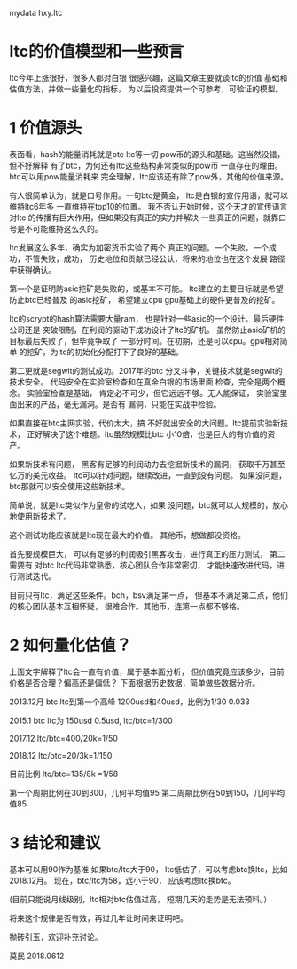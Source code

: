 mydata hxy.ltc


# ltc的价值模型和一些预言

ltc今年上涨很好，很多人都对白银
很感兴趣，这篇文章主要就谈ltc的价值
基础和估值方法，并做一些量化的指标，
为以后投资提供一个可参考，可验证的模型。

# 1 价值源头

表面看，hash的能量消耗就是btc ltc等一切
pow币的源头和基础。这当然没错，但不好解释
有了btc，为何还有ltc这些结构非常类似的pow币
一直存在的理由。btc可以用pow能量消耗来
完全理解，ltc应该还有除了pow外，其他的价值来源。

有人很简单认为，就是口号作用。一句btc是黄金，
ltc是白银的宣传用语，就可以维持ltc6年多
一直维持在top10的位置。
我不否认开始时候，这个天才的宣传语言对ltc
的传播有巨大作用，但如果没有真正的实力并解决
一些真正的问题，就靠口号是不可能维持这么久的。

ltc发展这么多年，确实为加密货币实验了两个
真正的问题。一个失败，一个成功，不管失败，成功，
历史地位和贡献已经公认，将来的地位也在这个发展
路径中获得确认。

第一个是证明防asic挖矿是失败的，或基本不可能。
ltc建立的主要目标就是希望防止btc已经普及
的asic挖矿，
希望建立cpu gpu基础上的硬件更普及的挖矿。

ltc的scrypt的hash算法需要大量ram，
也是针对一些asic的一个设计。最后硬件公司还是
突破限制，在利润的驱动下成功设计了ltc的矿机。
虽然防止asic矿机的目标最后失败了，但毕竟争取了
一部分时间。在初期，还是可以cpu。gpu相对简单
的挖矿，为ltc的初始化分配打下了良好的基础。


第二更就是segwit的测试成功。2017年的btc
分叉斗争，关键技术就是segwit的技术安全。
代码安全在实验室检查和在真金白银的市场里面
检查，完全是两个概念。 实验室检查是基础，
肯定必不可少，但它远远不够。无人能保证，
实验室里面出来的产品，毫无漏洞。是否有
漏洞，只能在实战中检验。

如果直接在btc主网实验，代价太大，搞
不好就出安全的大问题。ltc提前实验新技术，
正好解决了这个难题。ltc虽然规模比btc
小10倍，也是巨大的有价值的资产。

如果新技术有问题，
黑客有足够的利润动力去挖掘新技术的漏洞，
获取千万甚至亿万的美元收益。
ltc可以针对问题，继续改进，一直到没有问题。
如果没问题，btc那就可以安全使用这些新技术。

简单说，就是ltc类似作为皇帝的试吃人，如果
没问题，btc就可以大规模的，放心地使用新技术了。

这个测试功能应该就是ltc现在最大的价值。
其他币，想做都没资格。

首先要规模巨大，
可以有足够的利润吸引黑客攻击，进行真正的压力测试，
第二需要有
对btc ltc代码非常熟悉，核心团队合作非常密切，
才能快速改进代码，进行测试迭代。

目前只有ltc，满足这些条件。bch，bsv满足第一点，
但基本不满足第二点，他们的核心团队基本互相怀疑，
很难合作。其他币，连第一点都不够格。


# 2 如何量化估值？

上面文字解释了ltc会一直有价值，属于基本面分析，
但价值究竟应该多少，目前价格是否合理？偏高还是偏低？
下面根据历史数据，简单做些数据分析。

2013.12月 btc ltc到第一个高峰
1200usd和40usd，比例为1/30 0.033

2015.1 btc ltc为 150usd 0.5usd,
ltc/btc=1/300

2017.12 ltc/btc=400/20k=1/50

2018.12 ltc/btc=20/3k=1/150


目前比例 ltc/btc=135/8k =1/58

第一个周期比例在30到300，几何平均值95
第二周期比例在50到150，几何平均值85

# 3 结论和建议

基本可以用90作为基准.如果btc/ltc大于90，
ltc低估了，可以考虑btc换ltc，比如2018.12月。
现在，btc/ltc为58，远小于90，
应该考虑ltc换btc。

(目前只能说月线级别，ltc相对btc估值过高，
短期几天的走势是无法预料。）

将来这个规律是否有效，再过几年让时间来证明吧。

抛砖引玉，欢迎补充讨论。

莫民
2018.0612




